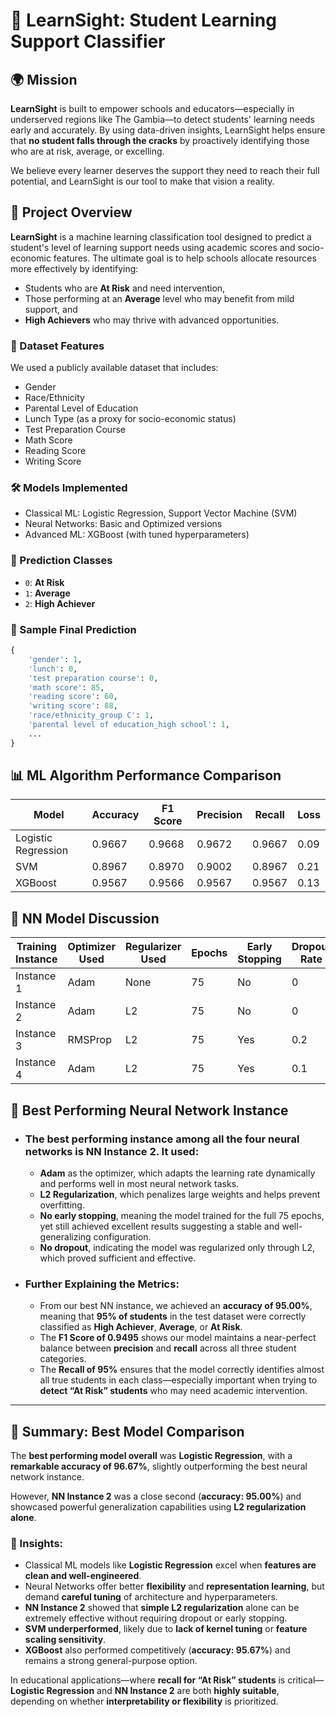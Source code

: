 # 🎯 LearnSight: Student Learning Support Classifier

## 🌍 Mission

**LearnSight** is built to empower schools and educators—especially in underserved regions like The Gambia—to detect students' learning needs early and accurately. By using data-driven insights, LearnSight helps ensure that **no student falls through the cracks** by proactively identifying those who are at risk, average, or excelling.

We believe every learner deserves the support they need to reach their full potential, and LearnSight is our tool to make that vision a reality.

## 📌 Project Overview

**LearnSight** is a machine learning classification tool designed to predict a student's level of learning support needs using academic scores and socio-economic features. The ultimate goal is to help schools allocate resources more effectively by identifying:

- Students who are **At Risk** and need intervention,
- Those performing at an **Average** level who may benefit from mild support, and
- **High Achievers** who may thrive with advanced opportunities.

### 🧾 Dataset Features

We used a publicly available dataset that includes:
- Gender
- Race/Ethnicity
- Parental Level of Education
- Lunch Type (as a proxy for socio-economic status)
- Test Preparation Course
- Math Score
- Reading Score
- Writing Score

### 🛠 Models Implemented
- Classical ML: Logistic Regression, Support Vector Machine (SVM)
- Neural Networks: Basic and Optimized versions
- Advanced ML: XGBoost (with tuned hyperparameters)

### 🧠 Prediction Classes
- `0`: **At Risk**
- `1`: **Average**
- `2`: **High Achiever**

### 🔮 Sample Final Prediction

```python
{
    'gender': 1,
    'lunch': 0,
    'test preparation course': 0,
    'math score': 85,
    'reading score': 60,
    'writing score': 88,
    'race/ethnicity_group C': 1,
    'parental level of education_high school': 1,
    ...
}
```

## 📊 ML Algorithm Performance Comparison

| **Model**            | **Accuracy** | **F1 Score** | **Precision** | **Recall** | **Loss** |
|----------------------|--------------|--------------|---------------|------------|----------|
| Logistic Regression  | 0.9667       | 0.9668       | 0.9672        | 0.9667     | 0.09     |
| SVM                  | 0.8967       | 0.8970       | 0.9002        | 0.8967     | 0.21     |
| XGBoost              | 0.9567       | 0.9566       | 0.9567        | 0.9567     | 0.13     |





## 📝 NN Model Discussion

| **Training Instance** | **Optimizer Used** | **Regularizer Used** | **Epochs** | **Early Stopping** | **Dropout Rate** | **Learning Rate** | **Accuracy** | **F1 Score** | **Precision** | **Recall** | **Loss** |
|-----------------------|--------------------|----------------------|------------|--------------------|------------------|-------------------|--------------|--------------|---------------|------------|----------|
| Instance 1            | Adam               | None                 | 75         | No                 | 0                | 0.001             | 0.9433       | 0.9429       | 0.9444        | 0.9433     | 0.22     |
| Instance 2            | Adam               | L2                   | 75         | No                 | 0                | 0.001             | 0.9500       | 0.9495       | 0.9519        | 0.9500     | 0.19     |
| Instance 3            | RMSProp            | L2                   | 75         | Yes                | 0.2              | 0.0005            | 0.9300       | 0.9294       | 0.9301        | 0.9300     | 0.16     |
| Instance 4            | Adam               | L2                   | 75         | Yes                | 0.1              | 0.001             | 0.9433       | 0.9429       | 0.9443        | 0.9433     | 0.11     |


## 🧠 Best Performing Neural Network Instance

- ### The best performing instance among all the four neural networks is **NN Instance 2**. It used:
  - **Adam** as the optimizer, which adapts the learning rate dynamically and performs well in most neural network tasks.
  - **L2 Regularization**, which penalizes large weights and helps prevent overfitting.
  - **No early stopping**, meaning the model trained for the full 75 epochs, yet still achieved excellent results suggesting a stable and well-generalizing configuration.
  - **No dropout**, indicating the model was regularized only through L2, which proved sufficient and effective.

- ### Further Explaining the Metrics:
  - From our best NN instance, we achieved an **accuracy of 95.00%**, meaning that **95% of students** in the test dataset were correctly classified as **High Achiever**, **Average**, or **At Risk**.
  - The **F1 Score of 0.9495** shows our model maintains a near-perfect balance between **precision** and **recall** across all three student categories.
  - The **Recall of 95%** ensures that the model correctly identifies almost all true students in each class—especially important when trying to **detect “At Risk” students** who may need academic intervention.

---

## 🏁 Summary: Best Model Comparison

The **best performing model overall** was **Logistic Regression**, with a **remarkable accuracy of 96.67%**, slightly outperforming the best neural network instance.

However, **NN Instance 2** was a close second (**accuracy: 95.00%**) and showcased powerful generalization capabilities using **L2 regularization alone**.

### 🧪 Insights:

- Classical ML models like **Logistic Regression** excel when **features are clean and well-engineered**.
- Neural Networks offer better **flexibility** and **representation learning**, but demand **careful tuning** of architecture and hyperparameters.
- **NN Instance 2** showed that **simple L2 regularization** alone can be extremely effective without requiring dropout or early stopping.
- **SVM underperformed**, likely due to **lack of kernel tuning** or **feature scaling sensitivity**.
- **XGBoost** also performed competitively (**accuracy: 95.67%**) and remains a strong general-purpose option.

In educational applications—where **recall for “At Risk” students** is critical—**Logistic Regression** and **NN Instance 2** are both **highly suitable**, depending on whether **interpretability or flexibility** is prioritized.
